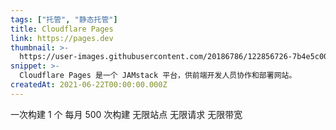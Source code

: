 ```yaml
---
tags: ["托管", "静态托管"]
title: Cloudflare Pages
link: https://pages.dev
thumbnail: >-
  https://user-images.githubusercontent.com/20186786/122856726-7b4e5c00-d341-11eb-9bd7-1052a82f6b02.png
snippet: >-
  Cloudflare Pages 是一个 JAMstack 平台，供前端开发人员协作和部署网站。
createdAt: 2021-06-22T00:00:00.000Z
---
```

一次构建 1 个
每月 500 次构建
无限站点
无限请求
无限带宽